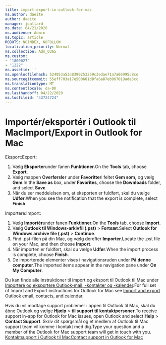 ```yaml
---
title: import-export-in-outlook-for-mac
ms.author: daeite
author: daeite
manager: joallard
ms.date: 04/21/2020
ms.audience: Admin
ms.topic: article
ROBOTS: NOINDEX, NOFOLLOW
localization_priority: Normal
ms.collection: Adm_O365
ms.custom:
- "1800027"
- "1222"
ms.assetid: ''
ms.openlocfilehash: 524053a53a8390253259c3edae71a7a60995c8ce
ms.sourcegitcommit: 55eff703a17e500681d8fa6a87eb067019ade3cc
ms.translationtype: MT
ms.contentlocale: da-DK
ms.lasthandoff: 04/22/2020
ms.locfileid: "43724724"
---
```

# <a name="importexport-in-outlook-for-mac"></a><span data-ttu-id="fd316-102">Importér/eksportér i Outlook til Mac</span><span class="sxs-lookup"><span data-stu-id="fd316-102">Import/Export in Outlook for Mac</span></span> 

<span data-ttu-id="fd316-103">Eksport:</span><span class="sxs-lookup"><span data-stu-id="fd316-103">Export:</span></span>
1. <span data-ttu-id="fd316-104">Vælg **Eksporter**under fanen **Funktioner.**</span><span class="sxs-lookup"><span data-stu-id="fd316-104">On the **Tools** tab, choose **Export**.</span></span>
2. <span data-ttu-id="fd316-105">Vælg mappen **Overførsler** under **Favoritter**i feltet **Gem som,** og vælg **Gem**.</span><span class="sxs-lookup"><span data-stu-id="fd316-105">In the **Save as** box, under **Favorites**, choose the **Downloads** folder, and select **Save**.</span></span>
3. <span data-ttu-id="fd316-106">Når du ser meddelelsen om, at eksporten er fuldført, skal du vælge **Udfør**.</span><span class="sxs-lookup"><span data-stu-id="fd316-106">When you see the notification that the export is complete, select **Finish**.</span></span>

<span data-ttu-id="fd316-107">Importere:</span><span class="sxs-lookup"><span data-stu-id="fd316-107">Import:</span></span>
1. <span data-ttu-id="fd316-108">Vælg **Importér**under fanen **Funktioner.**</span><span class="sxs-lookup"><span data-stu-id="fd316-108">On the **Tools** tab, choose **Import**.</span></span>
2. <span data-ttu-id="fd316-109">Vælg **Outlook til Windows-arkivfil (.pst)** > **Fortsæt**.</span><span class="sxs-lookup"><span data-stu-id="fd316-109">Select **Outlook for Windows archive file (.pst)** > **Continue**.</span></span>
3. <span data-ttu-id="fd316-110">Find .pst-filen på din Mac, og vælg derefter **Importer**.</span><span class="sxs-lookup"><span data-stu-id="fd316-110">Locate the .pst file on your Mac, and then choose **Import**.</span></span>
4. <span data-ttu-id="fd316-111">Når importen er fuldført, skal du vælge **Udfør**.</span><span class="sxs-lookup"><span data-stu-id="fd316-111">When the import process is complete, choose **Finish**.</span></span>
5. <span data-ttu-id="fd316-112">De importerede elementer vises i navigationsruden under **På denne computer**.</span><span class="sxs-lookup"><span data-stu-id="fd316-112">The imported items appear in the navigation pane under **On My Computer**.</span></span>

<span data-ttu-id="fd316-113">Du kan finde alle instruktioner til import og eksport til Outlook til Mac under [Importere og eksportere Outlook-mail, -kontakter og -kalender](https://support.office.com/article/92577192-3881-4502-b79d-c3bbada6c8ef#ID0EAACAAA=Mac).</span><span class="sxs-lookup"><span data-stu-id="fd316-113">For full set of Import and Export instructions for Outlook for Mac see [Import and export Outlook email, contacts, and calendar](https://support.office.com/article/92577192-3881-4502-b79d-c3bbada6c8ef#ID0EAACAAA=Mac).</span></span> 

<span data-ttu-id="fd316-114">Hvis du vil modtage support problemer i appen til Outlook til Mac, skal du åbne Outlook og vælge **Hjælp** > **til support til kontaktpersoner**.</span><span class="sxs-lookup"><span data-stu-id="fd316-114">To receive support in-app for Outlook for Mac issues, open Outlook and select **Help** > **Contact Support**.</span></span> <span data-ttu-id="fd316-115">Skriv dit spørgsmål og et medlem af Outlook til Mac support team vil komme i kontakt med dig.</span><span class="sxs-lookup"><span data-stu-id="fd316-115">Type your question and a member of the Outlook for Mac support team will get in touch with you.</span></span> [<span data-ttu-id="fd316-116">Kontaktsupport i Outlook til Mac</span><span class="sxs-lookup"><span data-stu-id="fd316-116">Contact support in Outlook for Mac</span></span>](https://go.microsoft.com/fwlink/?linkid=2002400&clcid=0x409)